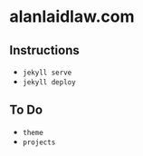 # alanlaidlaw.com
## Instructions
* `jekyll serve`
* `jekyll deploy`

## To Do
* `theme`
* `projects`
